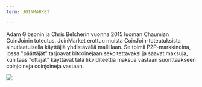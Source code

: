 ```yaml
---
term: JOINMARKET

---
```

Adam Gibsonin ja Chris Belcherin vuonna 2015 luoman Chaumian CoinJoinin toteutus. JoinMarket erottuu muista CoinJoin-toteutuksista ainutlaatuisella käyttäjiä yhdistävällä mallillaan. Se toimii P2P-markkinoina, jossa "päättäjät" tarjoavat bitcoinejaan sekoitettavaksi ja saavat maksuja, kun taas "ottajat" käyttävät tätä likviditeettiä maksua vastaan suorittaakseen coinjoineja coinjoineja vastaan.

![](../../dictionnaire/assets/43.webp)